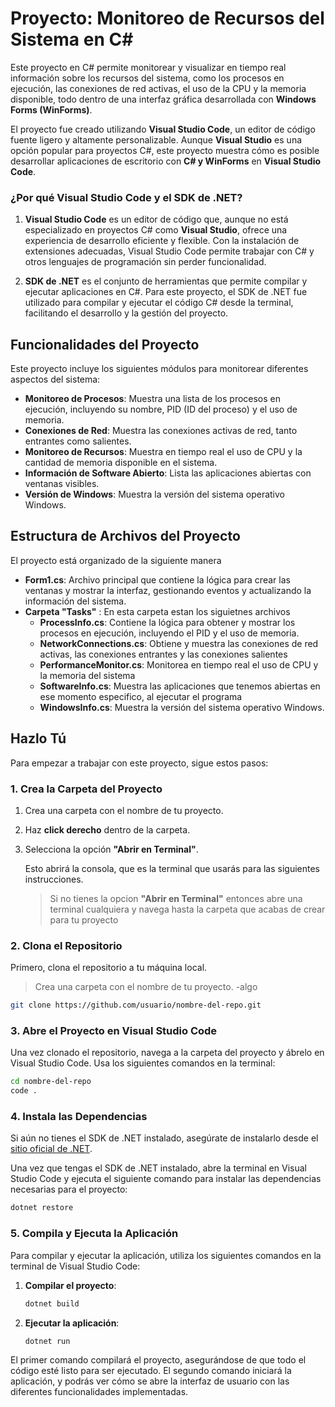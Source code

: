 # Proyecto: Monitoreo de Recursos del Sistema en C#

Este proyecto en C# permite monitorear y visualizar en tiempo real información sobre los recursos del sistema, como los procesos en ejecución, las conexiones de red activas, el uso de la CPU y la memoria disponible, todo dentro de una interfaz gráfica desarrollada con **Windows Forms (WinForms)**.

El proyecto fue creado utilizando **Visual Studio Code**, un editor de código fuente ligero y altamente personalizable. Aunque **Visual Studio** es una opción popular para proyectos C#, este proyecto muestra cómo es posible desarrollar aplicaciones de escritorio con **C# y WinForms** en **Visual Studio Code**. 

### ¿Por qué Visual Studio Code y el SDK de .NET?

1. **Visual Studio Code** es un editor de código que, aunque no está especializado en proyectos C# como **Visual Studio**, ofrece una experiencia de desarrollo eficiente y flexible. Con la instalación de extensiones adecuadas, Visual Studio Code permite trabajar con C# y otros lenguajes de programación sin perder funcionalidad.

2. **SDK de .NET** es el conjunto de herramientas que permite compilar y ejecutar aplicaciones en C#. Para este proyecto, el SDK de .NET fue utilizado para compilar y ejecutar el código C# desde la terminal, facilitando el desarrollo y la gestión del proyecto.

## Funcionalidades del Proyecto

Este proyecto incluye los siguientes módulos para monitorear diferentes aspectos del sistema:

- **Monitoreo de Procesos**: Muestra una lista de los procesos en ejecución, incluyendo su nombre, PID (ID del proceso) y el uso de memoria.
- **Conexiones de Red**: Muestra las conexiones activas de red, tanto entrantes como salientes.
- **Monitoreo de Recursos**: Muestra en tiempo real el uso de CPU y la cantidad de memoria disponible en el sistema.
- **Información de Software Abierto**: Lista las aplicaciones abiertas con ventanas visibles.
- **Versión de Windows**: Muestra la versión del sistema operativo Windows.

## Estructura de Archivos del Proyecto

El proyecto está organizado de la siguiente manera

- **Form1.cs**: Archivo principal que contiene la lógica para crear las ventanas y mostrar la interfaz, gestionando eventos y actualizando la información del sistema.
- **Carpeta "Tasks"** : En esta carpeta estan los siguietnes archivos
  - **ProcessInfo.cs**: Contiene la lógica para obtener y mostrar los procesos en ejecución, incluyendo el PID y el uso de memoria.
  - **NetworkConnections.cs**: Obtiene y muestra las conexiones de red activas, las conexiones entrantes y las conexiones salientes
  - **PerformanceMonitor.cs**: Monitorea en tiempo real el uso de CPU y la memoria del sistema
  - **SoftwareInfo.cs**: Muestra las aplicaciones que tenemos abiertas en ese momento especifico, al ejecutar el programa
  - **WindowsInfo.cs**: Muestra la versión del sistema operativo Windows.

## Hazlo Tú

Para empezar a trabajar con este proyecto, sigue estos pasos:
### 1. Crea la Carpeta del Proyecto

1. Crea una carpeta con el nombre de tu proyecto.
2. Haz **click derecho** dentro de la carpeta.
3. Selecciona la opción **"Abrir en Terminal"**.
   
   Esto abrirá la consola, que es la terminal que usarás para las siguientes instrucciones.

   >Si no tienes la opcion **"Abrir en Terminal"** entonces abre una terminal cualquiera y navega hasta la carpeta que acabas de crear para tu proyecto


### 2. Clona el Repositorio

Primero, clona el repositorio a tu máquina local.

>Crea una carpeta con el nombre de tu proyecto.
  -algo

```bash
git clone https://github.com/usuario/nombre-del-repo.git
```

### 3. Abre el Proyecto en Visual Studio Code

Una vez clonado el repositorio, navega a la carpeta del proyecto y ábrelo en Visual Studio Code. Usa los siguientes comandos en la terminal:

```bash
cd nombre-del-repo
code .
```

### 4. Instala las Dependencias

Si aún no tienes el SDK de .NET instalado, asegúrate de instalarlo desde el [sitio oficial de .NET](https://dotnet.microsoft.com/download).

Una vez que tengas el SDK de .NET instalado, abre la terminal en Visual Studio Code y ejecuta el siguiente comando para instalar las dependencias necesarias para el proyecto:

```bash
dotnet restore
```

### 5. Compila y Ejecuta la Aplicación

Para compilar y ejecutar la aplicación, utiliza los siguientes comandos en la terminal de Visual Studio Code:

1. **Compilar el proyecto**:
    ```bash
    dotnet build
    ```

2. **Ejecutar la aplicación**:
    ```bash
    dotnet run
    ```

El primer comando compilará el proyecto, asegurándose de que todo el código esté listo para ser ejecutado. El segundo comando iniciará la aplicación, y podrás ver cómo se abre la interfaz de usuario con las diferentes funcionalidades implementadas.

